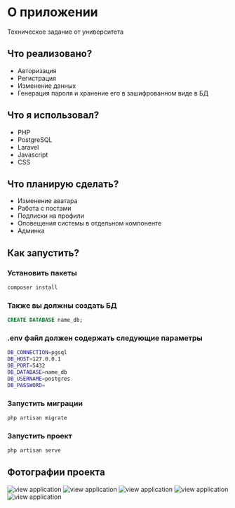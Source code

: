 # О приложении

Техническое задание от университета

## Что реализовано?

-   Авторизация
-   Регистрация
-   Изменение данных
-   Генерация пароля и хранение его в зашифрованном виде в БД

## Что я использовал?

-   PHP
-   PostgreSQL
-   Laravel
-   Javascript
-   CSS

## Что планирую сделать?

-   Изменение аватара
-   Работа с постами
-   Подписки на профили
-   Оповещения системы в отдельном компоненте
-   Админка

## Как запустить?

### Установить пакеты

```bash
composer install
```

### Также вы должны создать БД

```sql
CREATE DATABASE name_db;
```

### .env файл должен содержать следующие параметры

```bash
DB_CONNECTION=pgsql
DB_HOST=127.0.0.1
DB_PORT=5432
DB_DATABASE=name_db
DB_USERNAME=postgres
DB_PASSWORD=
```

### Запустить миграции

```bash
php artisan migrate
```

### Запустить проект

```bash
php artisan serve
```

## Фотографии проекта

![view application](https://sun9-23.userapi.com/impg/mm2m9VGVUFR8ys6ovWnqsPwD2GK9Zin_H0kNGQ/m4Ks8cGOghI.jpg?size=1463x819&quality=96&sign=3efe61ab7492254df02a2e2c08e4ad3c&type=album)
![view application](https://sun7-9.userapi.com/impg/WkbQZ4FDBNj90fhdbTha36X2fajepRn_3sm4ag/m9zoIN9iGhI.jpg?size=1462x822&quality=96&sign=b79b130221f807745a6f9077792c7681&type=album)
![view application](https://sun7-13.userapi.com/impg/pVEbPtv8OozrBIqMZ9fkdOoB4hEyhOxZtUCpJg/xiZs8Kb_D-I.jpg?size=1459x822&quality=96&sign=4009d9021b56975dd4abf34ae6c5c3b3&type=album)
![view application](https://sun9-1.userapi.com/impg/tkemTRRjxU3kLL2Eglju1mqstJcCbOSm9p69Zg/O0jQJp80LOc.jpg?size=1460x822&quality=96&sign=f15d3055373136fcd3af324f8ce7aac6&type=album)
![view application](https://sun9-79.userapi.com/impg/G10YXoQJoQAYzuPJeq7YUOGzMgVtpoL3WHcyhw/K64j8Ng-ueY.jpg?size=1459x822&quality=96&sign=1d935e49b079c112aa8501fc94b6125b&type=album)
